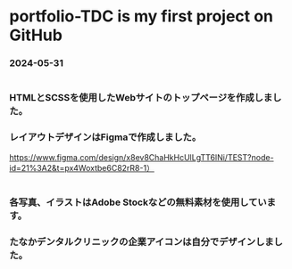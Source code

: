 # portfolio-TDC is my first project on GitHub
### 2024-05-31 
#
### HTMLとSCSSを使用したWebサイトのトップページを作成しました。
### レイアウトデザインはFigmaで作成しました。
https://www.figma.com/design/x8ev8ChaHkHcUlLgTT6lNi/TEST?node-id=21%3A2&t=px4Woxtbe6C82rR8-1）
#
### 各写真、イラストはAdobe Stockなどの無料素材を使用しています。
### たなかデンタルクリニックの企業アイコンは自分でデザインしました。
